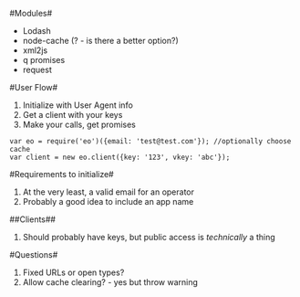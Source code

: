 #Modules#
+ Lodash
+ node-cache (? - is there a better option?)
+ xml2js
+ q promises
+ request

#User Flow#
1. Initialize with User Agent info
2. Get a client with your keys
3. Make your calls, get promises


```
var eo = require('eo')({email: 'test@test.com'}); //optionally choose cache
var client = new eo.client({key: '123', vkey: 'abc'});
```

#Requirements to initialize#
1. At the very least, a valid email for an operator
2. Probably a good idea to include an app name

##Clients##
1. Should probably have keys, but public access is *technically* a thing

#Questions#
1. Fixed URLs or open types?
2. Allow cache clearing? - yes but throw warning
